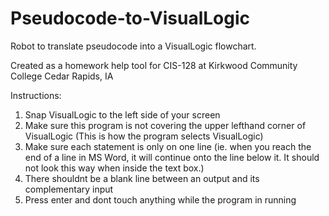 # Pseudocode-to-VisualLogic
Robot to translate pseudocode into a VisualLogic flowchart.

Created as a homework help tool for CIS-128 at Kirkwood Community College Cedar Rapids, IA

Instructions:

1. Snap VisualLogic to the left side of your screen
2. Make sure this program is not covering the upper lefthand corner of VisualLogic (This is how the program selects VisualLogic)
3. Make sure each statement is only on one line (ie. when you reach the end of a line in MS Word, it will continue onto the line below it. It should not look this way when inside the text box.)
4. There shouldnt be a blank line between an output and its complementary input
5. Press enter and dont touch anything while the program in running
 
